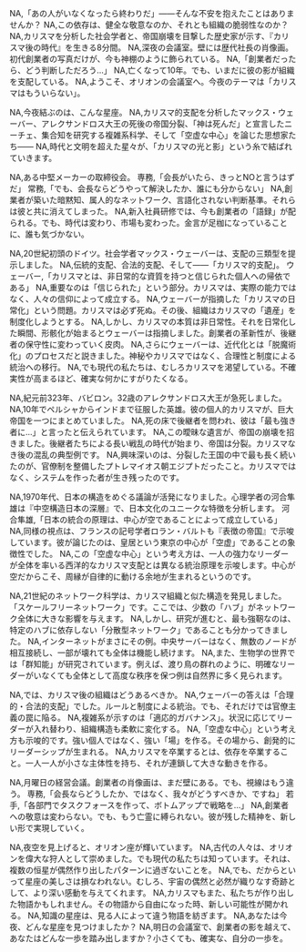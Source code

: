 NA,「あの人がいなくなったら終わりだ」——そんな不安を抱えたことはありませんか？
NA,この依存は、健全な敬意なのか、それとも組織の脆弱性なのか？
NA,カリスマを分析した社会学者と、帝国崩壊を目撃した歴史家が示す、『カリスマ後の時代』を生きる8分間。
NA,深夜の会議室。壁には歴代社長の肖像画。初代創業者の写真だけが、今も神棚のように飾られている。
NA,「創業者だったら、どう判断しただろう...」
NA,亡くなって10年。でも、いまだに彼の影が組織を支配している。
NA,ようこそ、オリオンの会議室へ。今夜のテーマは「カリスマはもういらない」。

NA,今夜結ぶのは、こんな星座。
NA,カリスマ的支配を分析したマックス・ウェーバー、アレクサンドロス大王の死後の帝国分裂、「神は死んだ」と宣言したニーチェ、集合知を研究する複雑系科学、そして「空虚な中心」を論じた思想家たち——
NA,時代と文明を超えた星々が、「カリスマの光と影」という糸で結ばれていきます。

NA,ある中堅メーカーの取締役会。
専務,「会長がいたら、きっとNOと言うはずだ」
常務,「でも、会長ならどうやって解決したか、誰にも分からない」
NA,創業者が築いた暗黙知、属人的なネットワーク、言語化されない判断基準。それらは彼と共に消えてしまった。
NA,新入社員研修では、今も創業者の「語録」が配られる。でも、時代は変わり、市場も変わった。金言が足枷になっていることに、誰も気づかない。

NA,20世紀初頭のドイツ。社会学者マックス・ウェーバーは、支配の三類型を提示しました。
NA,伝統的支配、合法的支配、そして——「カリスマ的支配」。
ウェーバー,「カリスマとは、非日常的な資質を持つと信じられた個人への帰依である」
NA,重要なのは「信じられた」という部分。カリスマは、実際の能力ではなく、人々の信仰によって成立する。
NA,ウェーバーが指摘した「カリスマの日常化」という問題。カリスマは必ず死ぬ。その後、組織はカリスマの「遺産」を制度化しようとする。
NA,しかし、カリスマの本質は非日常性。それを日常化した瞬間、形骸化が始まるとウェーバーは指摘しました。創業者の革新性が、後継者の保守性に変わっていく皮肉。
NA,さらにウェーバーは、近代化とは「脱魔術化」のプロセスだと説きました。神秘やカリスマではなく、合理性と制度による統治への移行。
NA,でも現代の私たちは、むしろカリスマを渇望している。不確実性が高まるほど、確実な何かにすがりたくなる。

NA,紀元前323年、バビロン。32歳のアレクサンドロス大王が急死しました。
NA,10年でペルシャからインドまで征服した英雄。彼の個人的カリスマが、巨大帝国を一つにまとめていました。
NA,死の床で後継者を問われ、彼は「最も強き者に...」と言ったと伝えられています。
NA,この曖昧な遺言が、帝国の崩壊を招きました。後継者たちによる長い戦乱の時代が始まり、帝国は分裂。カリスマなき後の混乱の典型例です。
NA,興味深いのは、分裂した王国の中で最も長く続いたのが、官僚制を整備したプトレマイオス朝エジプトだったこと。カリスマではなく、システムを作った者が生き残ったのです。

NA,1970年代、日本の構造をめぐる議論が活発になりました。心理学者の河合隼雄は『中空構造日本の深層』で、日本文化のユニークな特徴を分析します。
河合隼雄,「日本の統合の原理は、中心が空であることによって成立している」
NA,同様の視点は、フランスの記号学者ロラン・バルトも『表徴の帝国』で示唆しています。彼が論じたのは、皇居という東京の中心が「空虚」であることの象徴性でした。
NA,この「空虚な中心」という考え方は、一人の強力なリーダーが全体を率いる西洋的なカリスマ支配とは異なる統治原理を示唆します。中心が空だからこそ、周縁が自律的に動ける余地が生まれるというのです。

NA,21世紀のネットワーク科学は、カリスマ組織と似た構造を発見しました。「スケールフリーネットワーク」です。ここでは、少数の「ハブ」がネットワーク全体に大きな影響を与えます。
NA,しかし、研究が進むと、最も強靭なのは、特定のハブに依存しない「分散型ネットワーク」であることも分かってきました。
NA,インターネットがまさにその例。中央サーバーはなく、無数のノードが相互接続し、一部が壊れても全体は機能し続けます。
NA,また、生物学の世界では「群知能」が研究されています。例えば、渡り鳥の群れのように、明確なリーダーがいなくても全体として高度な秩序を保つ例は自然界に多く見られます。

NA,では、カリスマ後の組織はどうあるべきか。
NA,ウェーバーの答えは「合理的・合法的支配」でした。ルールと制度による統治。でも、それだけでは官僚主義の罠に陥る。
NA,複雑系が示すのは「適応的ガバナンス」。状況に応じてリーダーが入れ替わり、組織構造も柔軟に変化する。
NA,「空虚な中心」という考え方も示唆的です。強い個人ではなく、強い「場」を作る。その場から、創発的にリーダーシップが生まれる。
NA,カリスマを卒業するとは、依存を卒業すること。一人一人が小さな主体性を持ち、それが連鎖して大きな動きを作る。

NA,月曜日の経営会議。創業者の肖像画は、まだ壁にある。でも、視線はもう違う。
専務,「会長ならどうしたか、ではなく、我々がどうすべきか、ですね」
若手,「各部門でタスクフォースを作って、ボトムアップで戦略を...」
NA,創業者への敬意は変わらない。でも、もう亡霊に縛られない。彼が残した精神を、新しい形で実現していく。

NA,夜空を見上げると、オリオン座が輝いています。
NA,古代の人々は、オリオンを偉大な狩人として崇めました。でも現代の私たちは知っています。それは、複数の恒星が偶然作り出したパターンに過ぎないことを。
NA,でも、だからといって星座の美しさは損なわれない。むしろ、宇宙の偶然と必然が織りなす奇跡として、より深い感動を与えてくれます。
NA,カリスマもまた、私たちが作り出した物語かもしれません。その物語から自由になった時、新しい可能性が開かれる。
NA,知識の星座は、見る人によって違う物語を紡ぎます。
NA,あなたは今夜、どんな星座を見つけましたか？
NA,明日の会議室で、創業者の影を越えて、あなたはどんな一歩を踏み出しますか？小さくても、確実な、自分の一歩を。